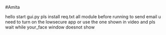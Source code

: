 #Amita

hello start gui.py 
pls install req.txt all module before running
to send email u need to turn on the lowsecure app
or use the one shown in video
and pls wait while your_face window doesnot show

